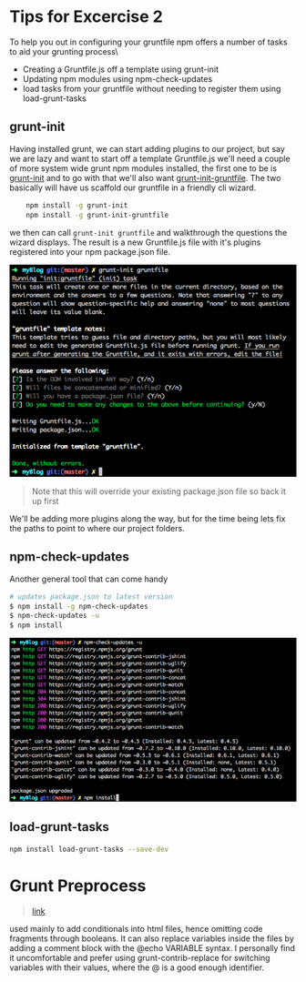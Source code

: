 Tips for Excercise 2
=========

To help you out in configuring your gruntfile npm offers a number of tasks to aid your grunting process\

  - Creating a Gruntfile.js off a template using grunt-init
  - Updating npm modules using npm-check-updates
  - load tasks from your gruntfile without needing to register them using load-grunt-tasks

grunt-init
----

Having installed grunt, we can start adding plugins to our project, but say we are lazy and want to start off a template Gruntfile.js we'll need a couple of more system wide grunt npm modules installed, the first one to be is [grunt-init] and to go with that we'll also want [grunt-init-gruntfile]. The two basically will have us scaffold our gruntfile in a friendly cli wizard.
````sh
    npm install -g grunt-init
    npm install -g grunt-init-gruntfile
````
we then can call ``grunt-init gruntfile`` and walkthrough the questions the wizard displays. The result is a new Gruntfile.js file with it's plugins registered into your npm package.json file.

![Alt text](https://raw.githubusercontent.com/hamecoded/myBlog/master/doc/exercises/img/grunt-gen.png "Gruntfile through wizard")

> Note that this will override your existing package.json file so back it up first

We'll be adding more plugins along the way, but for the time being lets fix the paths to point to where our project folders.


npm-check-updates
----

Another general tool that can come handy
````sh
# updates package.json to latest version
$ npm install -g npm-check-updates
$ npm-check-updates -u
$ npm install
````
![Alt text](https://raw.githubusercontent.com/hamecoded/myBlog/master/doc/exercises/img/npm-update.png "Updates package.json modules to latest versions")

load-grunt-tasks
----

```sh
npm install load-grunt-tasks --save-dev
```

# Grunt Preprocess
>[link](https://github.com/jsoverson/grunt-preprocess)

used mainly to add conditionals into html files, hence omitting code fragments through booleans.
It can also replace variables inside the files by adding a comment block with the @echo VARIABLE syntax. I personally find it uncomfortable and prefer using grunt-contrib-replace for switching variables with their values, where the @ is a good enough identifier.

[grunt-init]:http://gruntjs.com/project-scaffolding
[grunt-init-gruntfile]:https://github.com/gruntjs/grunt-init-gruntfile
[jsHint]:http://www.jshint.com/docs/
[here]:https://github.com/jshint/jshint/blob/master/examples/.jshintrc

